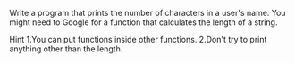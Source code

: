 Write a program that prints the number of characters in a user's name.
You might need to Google for a function that calculates the length of a string.

Hint
1.You can put functions inside other functions.
2.Don't try to print anything other than the length.
